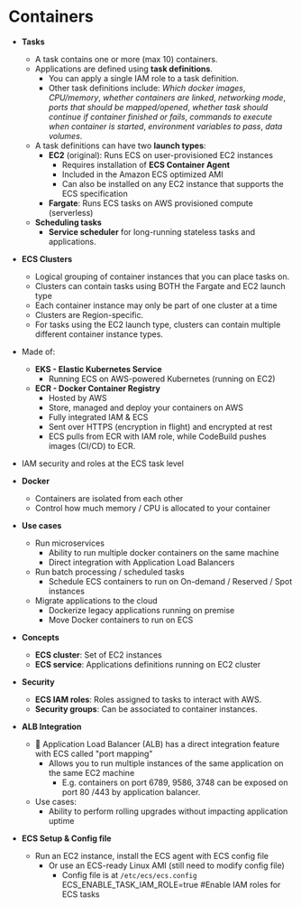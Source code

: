 # Containers

- **Tasks**
  - A task contains one or more (max 10) containers.
  - Applications are defined using **task definitions**.
    - You can apply a single IAM role to a task definition.
    - Other task definitions include: *Which docker images*, *CPU/memory*, *whether containers are linked*, *networking mode*, *ports that should be mapped/opened*, *whether task should continue if container finished or fails*, *commands to execute when container is started*, *environment variables to pass*, *data volumes*.
  - A task definitions can have two **launch types**:
    - **EC2** (original): Runs ECS on user-provisioned EC2 instances
      - Requires installation of **ECS Container Agent**
      - Included in the Amazon ECS optimized AMI
      - Can also be installed on any EC2 instance that supports the ECS specification
    - **Fargate**: Runs ECS tasks on AWS provisioned compute (serverless)
  - **Scheduling tasks**
    - **Service scheduler** for long-running stateless tasks and applications.

- **ECS Clusters**
  - Logical grouping of container instances that you can place tasks on.
  - Clusters can contain tasks using BOTH the Fargate and EC2 launch type
  - Each container instance may only be part of one cluster at a time
  - Clusters are Region-specific.
  - For tasks using the EC2 launch type, clusters can contain multiple different container instance types.
- Made of:
  - **EKS - Elastic Kubernetes Service**
    - Running ECS on AWS-powered Kubernetes (running on EC2)
  - **ECR - Docker Container Registry**
    - Hosted by AWS
    - Store, managed and deploy your containers on AWS
    - Fully integrated IAM & ECS
    - Sent over HTTPS (encryption in flight) and encrypted at rest
    - ECS pulls from ECR with IAM role, while CodeBuild pushes images (CI/CD) to ECR.
- IAM security and roles at the ECS task level
- **Docker**
  - Containers are isolated from each other
  - Control how much memory / CPU is allocated to your container
- **Use cases**
  - Run microservices
    - Ability to run multiple docker containers on the same machine
    - Direct integration with Application Load Balancers
  - Run batch processing / scheduled tasks
    - Schedule ECS containers to run on On-demand / Reserved / Spot instances
  - Migrate applications to the cloud
    - Dockerize legacy applications running on premise
    - Move Docker containers to run on ECS
- **Concepts**
  - **ECS cluster**: Set of EC2 instances
  - **ECS service**: Applications definitions running on EC2 cluster
- **Security**
  - **ECS IAM roles**: Roles assigned to tasks to interact with AWS.
  - **Security groups**: Can be associated to container instances.
- **ALB Integration**
  - 📝 Application Load Balancer (ALB) has a direct integration feature with ECS called "port mapping"
    - Allows you to run multiple instances of the same application on the same EC2 machine
      - E.g. containers on port 6789, 9586, 3748 can be exposed on port 80 /443 by application balancer.
  - Use cases:
    - Ability to perform rolling upgrades without impacting application uptime
- **ECS Setup & Config file**
  - Run an EC2 instance, install the ECS agent with ECS config file
    - Or use an ECS-ready Linux AMI (still need to modify config file)
      - Config file is at `/etc/ecs/ecs.config`
          ECS_ENABLE_TASK_IAM_ROLE=true #Enable IAM roles for ECS tasks
        ```
